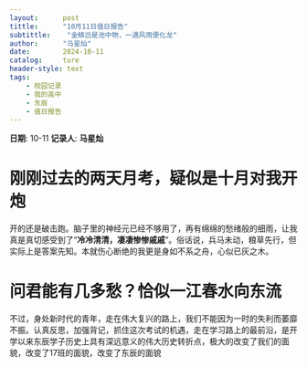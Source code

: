 ```yaml
---
layout:      post
tittle:      "10月11日值日报告"
subtittle:    "金鳞岂是池中物，一遇风雨便化龙"
author:      "马星灿"
date:        2024-10-11
catalog:     ture
header-style: text
tags: 
    - 校园记录
    - 我的高中
    - 东辰
    - 值日报告
---
```


**日期**: 10-11
**记录人**: **马星灿**

# 刚刚过去的两天月考，疑似是十月对我开炮

开的还是破击跑。脑子里的神经元已经不够用了，再有绵绵的愁绪般的细雨，让我真是真切感受到了“**冷冷清清，凄凄惨惨戚戚**”。俗话说，兵马未动，粮草先行，但实际上是答案先知。本就伤心断绝的我更是身如不系之舟，心似已灰之木。

# 问君能有几多愁？恰似一江春水向东流

不过，身处新时代的青年，走在伟大复兴的路上，我们不能因为一时的失利而萎靡不振。认真反思，加强背记，抓住这次考试的机遇，走在学习路上的最前沿，是开学以来东辰学子历史上具有深远意义的伟大历史转折点，极大的改变了我们的面貌，改变了17班的面貌，改变了东辰的面貌
